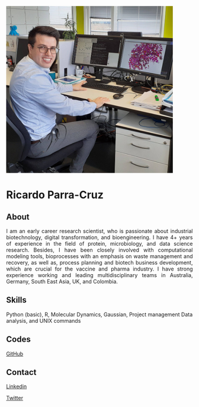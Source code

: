 <html >
<head>
  <meta charset="UTF-8">
  <meta name="viewport" content="width=device-width, initial-scale=1.0">
  <title>Ricardo's webpage </title>
  <link href="https://fonts.googleapis.com/css?family=Ubuntu|VT323&display=swap" rel="stylesheet">
  <link rel="stylesheet" href="css/style.css">
</head>
<body>
  <img src="89206458_10157875734315336_7512461648305586176_o.jpg" alt="Simply Easy Learning" width="450"
         height="450">
  <h1>Ricardo Parra-Cruz</h1>
  <h2>About</h2>
  <p align="justify">
I am an early career research scientist, who is passionate about industrial biotechnology, digital
transformation, and bioengineering. I have 4+ years of experience in the field of protein,
microbiology, and data science research. Besides, I have been closely involved with computational
modeling tools, bioprocesses with an emphasis on waste management and recovery, as well as,
process planning and biotech business development, which are crucial for the vaccine and pharma
industry. I have strong experience working and leading multidisciplinary teams in Australia,
Germany, South East Asia, UK, and Colombia.
  </p>
   <h2>Skills</h2>
  <p>Python (basic), R, Molecular Dynamics, Gaussian, Project management Data analysis, and UNIX commands</p>
   <h2>Codes</h2>
  <p><a href="https://github.com/ricardoparra747" target="_blank">GitHub</a></p>
  <h2>Contact</h2>
  <p><a href="https://www.linkedin.com/in/ricardo-andr%C3%A9s-parra-cruz-phd-a7265247/" target="_blank">Linkedin</a></p>
  <p><a href="https://www.twitter.com/ricardo_parrac?lang=en/" target="_blank">Twitter</a></p>
  <p id="command-prompt"></p>
</body>
</html>
